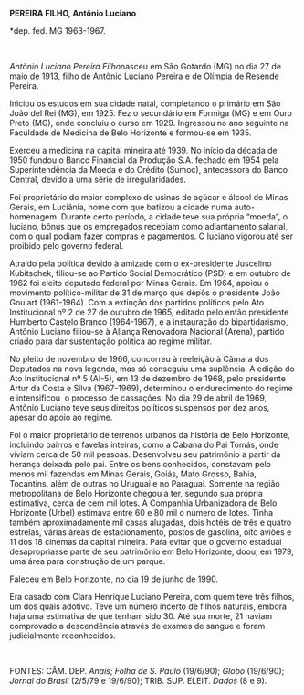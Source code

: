 **PEREIRA FILHO, Antônio Luciano**

\*dep. fed. MG 1963-1967.

 

*Antônio Luciano Pereira Filho*nasceu em São Gotardo (MG) no dia 27 de
maio de 1913, filho de Antônio Luciano Pereira e de Olímpia de Resende
Pereira.

Iniciou os estudos em sua cidade natal, completando o primário em São
João del Rei (MG), em 1925. Fez o secundário em Formiga (MG) e em Ouro
Preto (MG), onde concluiu o curso em 1929. Ingressou no ano seguinte na
Faculdade de Medicina de Belo Horizonte e formou-se em 1935.

Exerceu a medicina na capital mineira até 1939. No início da década de
1950 fundou o Banco Financial da Produção S.A. fechado em 1954 pela
Superintendência da Moeda e do Crédito (Sumoc), antecessora do Banco
Central, devido a uma série de irregularidades.

Foi proprietário do maior complexo de usinas de açúcar e álcool de Minas
Gerais, em Luciânia, nome com que batizou a cidade numa auto-homenagem.
Durante certo período, a cidade teve sua própria “moeda”, o luciano,
bônus que os empregados recebiam como adiantamento salarial, com o qual
podiam fazer compras e pagamentos. O luciano vigorou até ser proibido
pelo governo federal.

Atraído pela política devido à amizade com o ex-presidente Juscelino
Kubitschek, filiou-se ao Partido Social Democrático (PSD) e em outubro
de 1962 foi eleito deputado federal por Minas Gerais. Em 1964, apoiou o
movimento político-militar de 31 de março que depôs o presidente João
Goulart (1961-1964). Com a extinção dos partidos políticos pelo Ato
Institucional nº 2 de 27 de outubro de 1965, editado pelo então
presidente Humberto Castelo Branco (1964-1967), e a instauração do
bipartidarismo, Antônio Luciano filiou-se à Aliança Renovadora Nacional
(Arena), partido criado para dar sustentação política ao regime militar.

No pleito de novembro de 1966, concorreu à reeleição à Câmara dos
Deputados na nova legenda, mas só conseguiu uma suplência. A edição do
Ato Institucional nº 5 (AI-5), em 13 de dezembro de 1968, pelo
presidente Artur da Costa e Silva (1967-1969), determinou o
endurecimento do regime e intensificou  o processo de cassações. No dia
29 de abril de 1969, Antônio Luciano teve seus direitos políticos
suspensos por dez anos, apesar do apoio ao regime.

Foi o maior proprietário de terrenos urbanos da história de Belo
Horizonte, incluindo bairros e favelas inteiras, como a Cabana do Pai
Tomás, onde viviam cerca de 50 mil pessoas. Desenvolveu seu patrimônio a
partir da herança deixada pelo pai. Entre os bens conhecidos, constavam
pelo menos mil fazendas em Minas Gerais, Goiás, Mato Grosso, Bahia,
Tocantins, além de outras no Uruguai e no Paraguai. Somente na região
metropolitana de Belo Horizonte chegou a ter, segundo sua própria
estimativa, cerca de cem mil lotes. A Companhia Urbanizadora de Belo
Horizonte (Urbel) estimava entre 60 e 80 mil o número de lotes. Tinha
também aproximadamente mil casas alugadas, dois hotéis de três e quatro
estrelas, várias áreas de estacionamento, postos de gasolina, oito
aviões e 11 dos 18 cinemas da capital mineira. Para evitar que o governo
estadual desapropriasse parte de seu patrimônio em Belo Horizonte, doou,
em 1979, uma área para construção de um parque.

Faleceu em Belo Horizonte, no dia 19 de junho de 1990.

Era casado com Clara Henrique Luciano Pereira, com quem teve três
filhos, um dos quais adotivo. Teve um número incerto de filhos naturais,
embora haja uma estimativa de que tenham sido 30. Até sua morte, 21
haviam comprovado a descendência através de exames de sangue e foram
judicialmente reconhecidos.

 

FONTES: CÂM. DEP. *Anais*; *Folha de S. Paulo* (19/6/90); *Globo*
(19/6/90); *Jornal do Brasil* (2/5/79 e 19/6/90); TRIB. SUP. ELEIT.
*Dados* (8 e 9).

 
